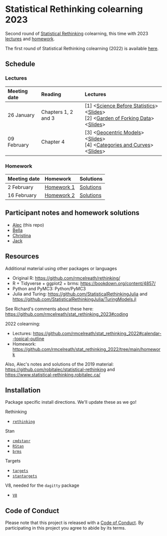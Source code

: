 # Statistical Rethinking colearning 2023
 
Second round of [Statistical Rethinking](https://github.com/rmcelreath/stat_rethinking_2023) colearning, 
this time with 2023 [lectures](https://www.youtube.com/playlist?list=PLDcUM9US4XdPz-KxHM4XHt7uUVGWWVSus) and 
[homework](https://github.com/rmcelreath/stat_rethinking_2023/tree/main/homework).

The first round of Statistical Rethinking colearning (2022) is available [here](https://github.com/robitalec/statistical-rethinking-colearning-2022).




## Schedule

### Lectures

| Meeting date | Reading  | Lectures  |
| :----------- | :------- | :-------- |
| 26 January   | Chapters 1, 2 and 3 | [1] <[Science Before Statistics](https://www.youtube.com/watch?v=FdnMWdICdRs&list=PLDcUM9US4XdPz-KxHM4XHt7uUVGWWVSus&index=1)> <[Slides](https://speakerdeck.com/rmcelreath/statistical-rethinking-2023-lecture-01)> <br> [2] <[Garden of Forking Data](https://www.youtube.com/watch?v=R1vcdhPBlXA&list=PLDcUM9US4XdPz-KxHM4XHt7uUVGWWVSus&index=2)> <[Slides](https://speakerdeck.com/rmcelreath/statistical-rethinking-2023-lecture-02)>
| 09 February  | Chapter 4 | [3] <[Geocentric Models](https://www.youtube.com/watch?v=tNOu-SEacNU&list=PLDcUM9US4XdPz-KxHM4XHt7uUVGWWVSus&index=3)> <[Slides](https://speakerdeck.com/rmcelreath/statistical-rethinking-2023-lecture-03)> <br> [4] <[Categories and Curves](https://www.youtube.com/watch?v=F0N4b7K_iYQ&list=PLDcUM9US4XdPz-KxHM4XHt7uUVGWWVSus&index=4)> <[Slides](https://speakerdeck.com/rmcelreath/statistical-rethinking-2023-lecture-04)> |



### Homework

| Meeting date | Homework    | Solutions | 
| :----------- | :---------- | :-------- |
| 2 February   | [Homework 1](https://github.com/rmcelreath/stat_rethinking_2023/blob/main/homework/week01.pdf) | [Solutions](https://github.com/rmcelreath/stat_rethinking_2023/blob/main/homework/week01_solutions.pdf) | 
| 16 February  | [Homework 2](https://github.com/rmcelreath/stat_rethinking_2023/blob/main/homework/week02.pdf) | [Solutions](https://github.com/rmcelreath/stat_rethinking_2023/blob/main/homework/week02_solutions.pdf) | 


## Participant notes and homework solutions

- [Alec](https://github.com/robitalec/statistical-rethinking-colearning-2023) (this repo)
- [Bella](https://github.com/icrichmond/statistical-rethinking-colearning)
- [Christina](https://github.com/CMProkopenko/statistical-rethinking-colearning-2023)
- [Jack](https://github.com/jghendrix/rethinking-2023)



## Resources

Additional material using other packages or languages

* Original R: https://github.com/rmcelreath/rethinking/
* R + Tidyverse + ggplot2 + brms: https://bookdown.org/content/4857/
* Python and PyMC3: Python/PyMC3
* Julia and Turing: https://github.com/StatisticalRethinkingJulia and https://github.com/StatisticalRethinkingJulia/TuringModels.jl

See Richard's comments about these here: https://github.com/rmcelreath/stat_rethinking_2023#coding


2022 colearning:

* Lectures: https://github.com/rmcelreath/stat_rethinking_2022#calendar--topical-outline
* Homework: https://github.com/rmcelreath/stat_rethinking_2022/tree/main/homework

Also, Alec's notes and solutions of the 2019 material: https://github.com/robitalec/statistical-rethinking and https://www.statistical-rethinking.robitalec.ca/



## Installation

Package specific install directions. We'll update these as we go!

Rethinking

* [`rethinking`](https://github.com/rmcelreath/rethinking#installation)

Stan

* [`cmdstanr`](https://mc-stan.org/cmdstanr/articles/cmdstanr.html)
* [`RStan`](https://github.com/stan-dev/rstan/wiki/RStan-Getting-Started)
* [`brms`](r/brms/#how-do-i-install-brms)


Targets

* [`targets`](https://github.com/ropensci/targets/#installation)
* [`stantargets`](https://github.com/ropensci/stantargets/#installation)

V8, needed for the `dagitty` package

* [`V8`](https://github.com/jeroen/v8#installation)




## Code of Conduct

Please note that this project is released with a [Code of
Conduct](CODE_OF_CONDUCT.md). By participating in this project you agree to abide by its terms.

